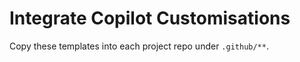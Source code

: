 # Integrate Copilot Customisations

Copy these templates into each project repo under `.github/**`.

